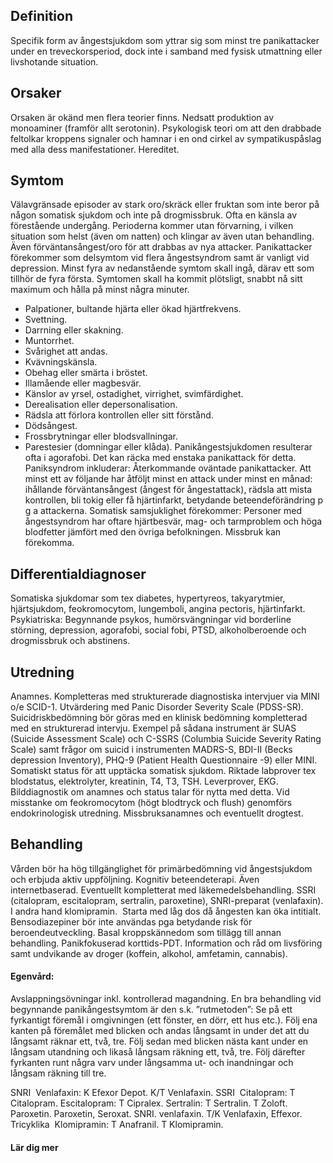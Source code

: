## Definition

Specifik form av ångestsjukdom som yttrar sig som minst tre panikattacker under en treveckorsperiod, dock inte i samband med fysisk utmattning eller livshotande situation.

## Orsaker

Orsaken är okänd men flera teorier finns. Nedsatt produktion av monoaminer (framför allt serotonin). Psykologisk teori om att den drabbade feltolkar kroppens signaler och hamnar i en ond cirkel av sympatikuspåslag med alla dess manifestationer. Hereditet.

## Symtom

Välavgränsade episoder av stark oro/skräck eller fruktan som inte beror på någon somatisk sjukdom och inte på drogmissbruk. Ofta en känsla av förestående undergång. Perioderna kommer utan förvarning, i vilken situation som helst (även om natten) och klingar av även utan behandling. Även förväntansångest/oro för att drabbas av nya attacker. Panikattacker förekommer som delsymtom vid flera ångestsyndrom samt är vanligt vid depression.
Minst fyra av nedanstående symtom skall ingå, därav ett som tillhör de fyra första. Symtomen skall ha kommit plötsligt, snabbt nå sitt maximum och hålla på minst några minuter.
- Palpationer, bultande hjärta eller ökad hjärtfrekvens.
- Svettning.
- Darrning eller skakning.
- Muntorrhet.
- Svårighet att andas.
- Kvävningskänsla.
- Obehag eller smärta i bröstet.
- Illamående eller magbesvär.
- Känslor av yrsel, ostadighet, virrighet, svimfärdighet.
- Derealisation eller depersonalisation.
- Rädsla att förlora kontrollen eller sitt förstånd.
- Dödsångest.
- Frossbrytningar eller blodsvallningar.
- Parestesier (domningar eller klåda).
Panikångestsjukdomen resulterar ofta i agorafobi. Det kan räcka med enstaka panikattack för detta.
Paniksyndrom inkluderar: Återkommande oväntade panikattacker. Att minst ett av följande har åtföljt minst en attack under minst en månad: ihållande förväntansångest (ångest för ångestattack), rädsla att mista kontrollen, bli tokig eller få hjärtinfarkt, betydande beteendeförändring p g a attackerna.
Somatisk samsjuklighet förekommer: Personer med ångestsyndrom har oftare hjärtbesvär, mag- och tarmproblem och höga blodfetter jämfört med den övriga befolkningen.
Missbruk kan förekomma.

## Differentialdiagnoser

Somatiska sjukdomar som tex diabetes, hypertyreos, takyarytmier, hjärtsjukdom, feokromocytom, lungemboli, angina pectoris, hjärtinfarkt.
Psykiatriska: Begynnande psykos, humörsvängningar vid borderline störning, depression, agorafobi, social fobi, PTSD, alkoholberoende och drogmissbruk och abstinens.

## Utredning

Anamnes. Kompletteras med strukturerade diagnostiska intervjuer via MINI o/e SCID-1. Utvärdering med Panic Disorder Severity Scale (PDSS-SR).
Suicidriskbedömning bör göras med en klinisk bedömning kompletterad med en strukturerad intervju. Exempel på sådana instrument är SUAS (Suicide Assessment Scale) och C-SSRS (Columbia Suicide Severity Rating Scale) samt frågor om suicid i instrumenten MADRS-S, BDI-II (Becks depression Inventory), PHQ-9 (Patient Health Questionnaire -9) eller MINI.
Somatiskt status för att upptäcka somatisk sjukdom. Riktade labprover tex blodstatus, elektrolyter, kreatinin, T4, T3, TSH. Leverprover, EKG. Bilddiagnostik om anamnes och status talar för nytta med detta. Vid misstanke om feokromocytom (högt blodtryck och flush) genomförs endokrinologisk utredning.
Missbruksanamnes och eventuellt drogtest.

## Behandling

Vården bör ha hög tillgänglighet för primärbedömning vid ångestsjukdom och erbjuda aktiv uppföljning.
Kognitiv beteendeterapi. Även internetbaserad.
Eventuellt kompletterat med läkemedelsbehandling. SSRI (citalopram, escitalopram, sertralin, paroxetine), SNRI-preparat (venlafaxin). I andra hand klomipramin.  Starta med låg dos då ångesten kan öka intitialt. Bensodiazepiner bör inte användas pga betydande risk för beroendeutveckling.
Basal kroppskännedom som tillägg till annan behandling. Panikfokuserad korttids-PDT. Information och råd om livsföring samt undvikande av droger (koffein, alkohol, amfetamin, cannabis).

#### Egenvård:

Avslappningsövningar inkl. kontrollerad magandning. En bra behandling vid begynnande panikångestsymtom är den s.k. ”rutmetoden”: Se på ett fyrkantigt föremål i omgivningen (ett fönster, en dörr, ett hus etc.). Följ ena kanten på föremålet med blicken och andas långsamt in under det att du långsamt räknar ett, två, tre. Följ sedan med blicken nästa kant under en långsam utandning och likaså långsam räkning ett, två, tre. Följ därefter fyrkanten runt några varv under långsamma ut- och inandningar och långsam räkning till tre.


SNRI 
Venlafaxin: K Efexor Depot. K/T Venlafaxin.
SSRI 
Citalopram: T Citalopram. Escitalopram: T Cipralex. Sertralin: T Sertralin. T Zoloft. Paroxetin. Paroxetin, Seroxat.
SNRI. venlafaxin. T/K Venlafaxin, Effexor.
Tricyklika 
Klomipramin: T Anafranil. T Klomipramin.

#### Lär dig mer

